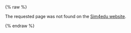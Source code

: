 {% raw %}
   <p>The requested page was not found on the <a href="https://sim4edu.com">Sim4edu website</a>.</p>
 {% endraw %}
